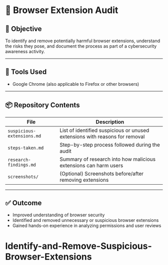 # 🔐 Browser Extension Audit

## 🎯 Objective
To identify and remove potentially harmful browser extensions, understand the risks they pose, and document the process as part of a cybersecurity awareness activity.

---

## 🧰 Tools Used
- Google Chrome (also applicable to Firefox or other browsers)

---

## 📦 Repository Contents
| File | Description |
|------|-------------|
| `suspicious-extensions.md` | List of identified suspicious or unused extensions with reasons for removal |
| `steps-taken.md` | Step-by-step process followed during the audit |
| `research-findings.md` | Summary of research into how malicious extensions can harm users |
| `screenshots/` | (Optional) Screenshots before/after removing extensions |

---

## ✅ Outcome
- Improved understanding of browser security
- Identified and removed unnecessary or suspicious browser extensions
- Gained hands-on experience in analyzing permissions and user reviews

# Identify-and-Remove-Suspicious-Browser-Extensions
